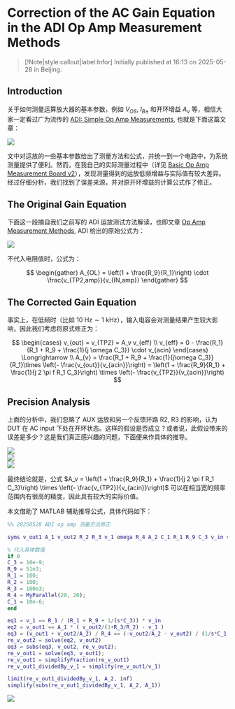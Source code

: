 # Correction of the AC Gain Equation in the ADI Op Amp Measurement Methods

> [!Note|style:callout|label:Infor]
Initially published at 16:13 on 2025-05-28 in Beijing.

## Introduction

关于如何测量运算放大器的基本参数，例如 $V_{OS},\ I_{B\pm}$ 和开环增益 $A_v$ 等，相信大家一定看过广为流传的 [ADI: Simple Op Amp Measurements](https://www.analog.com/media/en/analog-dialogue/volume-45/number-2/articles/simple-op-amp-measurements.pdf), 也就是下面这篇文章：

<div class="center"><img src="https://imagebank-0.oss-cn-beijing.aliyuncs.com/VS-PicGo/2025-05-28-22-57-03_Correction of the AC Gain Equation in the ADI Op Amp Measurement Methods.png"/></div>

文中对运放的一些基本参数给出了测量方法和公式，并统一到一个电路中，为系统测量提供了便利。然而，在我自己的实际测量过程中（详见 [Basic Op Amp Measurement Board v2](<ElectronicDesigns/Basic Op Amp Measurement Board v2.md>)），发现测量得到的运放低频增益与实际值有较大差异。经过仔细分析，我们找到了误差来源，并对原开环增益的计算公式作了修正。



## The Original Gain Equation

下面这一段摘自我们之前写的 ADI 运放测试方法解读，也即文章 [Op Amp Measurement Methods](<Electronics/Op Amp Measurement Methods.md>), ADI 给出的原始公式为：


<div class="center"><img src="https://imagebank-0.oss-cn-beijing.aliyuncs.com/VS-PicGo/2025-05-28-23-09-17_Correction of the AC Gain Equation in the ADI Op Amp Measurement Methods.png"/></div>

不代入电阻值时，公式为：

$$
\begin{gather}
A_{OL} = \left(1 + \frac{R_9}{R_1}\right) \cdot \frac{v_{TP2,amp}}{v_{IN,amp}}
\end{gather}
$$

## The Corrected Gain Equation

事实上，在低频时（比如 $10 \ \mathrm{Hz} \sim 1\ \mathrm{kHz}$），输入电容会对测量结果产生较大影响，因此我们考虑将原式修正为：

$$
\begin{cases}
v_{out} = v_{TP2} = A_v v_{eff}
\\
v_{eff} = 0 - \frac{R_1}{R_1 + R_9 + \frac{1}{j \omega C_3}} \cdot  v_{acin} 
\end{cases}
\Longrightarrow 
\\
A_{v} 
    = \frac{R_1 + R_9 + \frac{1}{j\omega C_3}}{R_1}\times \left(- \frac{v_{out}}{v_{acin}}\right) 
    = \left(1 + \frac{R_9}{R_1} + \frac{1}{j 2 \pi f R_1 C_3}\right) \times \left(- \frac{v_{TP2}}{v_{acin}}\right)
$$

## Precision Analysis

上面的分析中，我们忽略了 AUX 运放和另一个反馈环路 R2, R3 的影响，认为 DUT 在 AC input 下处在开环状态。这样的假设是否成立？或者说，此假设带来的误差是多少？这是我们真正感兴趣的问题，下面便来作具体的推导。

<div class="center"><img src="https://imagebank-0.oss-cn-beijing.aliyuncs.com/VS-PicGo/2025-05-28-23-35-45_Correction of the AC Gain Equation in the ADI Op Amp Measurement Methods.png"/></div>
<div class="center"><img src="https://imagebank-0.oss-cn-beijing.aliyuncs.com/VS-PicGo/2025-05-28-23-35-54_Correction of the AC Gain Equation in the ADI Op Amp Measurement Methods.png"/></div>
<div class="center"><img src="https://imagebank-0.oss-cn-beijing.aliyuncs.com/VS-PicGo/2025-05-28-23-36-04_Correction of the AC Gain Equation in the ADI Op Amp Measurement Methods.png"/></div>

最终结论就是，公式 $A_v = \left(1 + \frac{R_9}{R_1} + \frac{1}{j 2 \pi f R_1 C_3}\right) \times \left(- \frac{v_{TP2}}{v_{acin}}\right)$ 可以在相当宽的频率范围内有很高的精度，因此具有较大的实际价值。

本文借助了 MATLAB 辅助推导公式，具体代码如下：

``` matlab
%% 20250528 ADI op amp 测量方法修正

syms v_out1 A_1 v_out2 R_2 R_3 v_1 omega R_4 A_2 C_1 R_1 R_9 C_3 v_in s

% 代入具体数值
if 0
C_3 = 10e-9;
R_9 = 51e3;
R_1 = 100;
R_2 = 100;
R_3 = 100e3;
R_4 = MyParallel(20, 20);
C_1 = 10e-6;
end

eq1 = v_1 == R_1 / (R_1 + R_9 + 1/(s*C_3)) * v_in
eq2 = v_out1 == A_1 * ( v_out2/(1+R_3/R_2) - v_1 )
eq3 = (v_out1 + v_out2/A_2) / R_4 == (-v_out2/A_2 - v_out2) / (1/s*C_1)
re_v_out2 = solve(eq2, v_out2)
eq3 = subs(eq3, v_out2, re_v_out2);
re_v_out1 = solve(eq3, v_out1);
re_v_out1 = simplifyFraction(re_v_out1)
re_v_out1_dividedBy_v_1 = simplify(re_v_out1/v_1)

limit(re_v_out1_dividedBy_v_1, A_2, inf)
simplify(subs(re_v_out1_dividedBy_v_1, A_2, A_1))
```

<div class="center"><img src="https://imagebank-0.oss-cn-beijing.aliyuncs.com/VS-PicGo/2025-05-29-00-05-49_Correction of the AC Gain Equation in the ADI Op Amp Measurement Methods.png"/></div>

